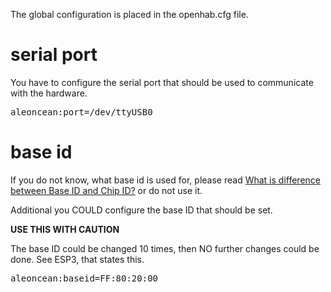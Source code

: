 The global configuration is placed in the openhab.cfg file.

# serial port

You have to configure the serial port that should be used to communicate with the hardware.
<pre>aleoncean:port=/dev/ttyUSB0</pre>

# base id

If you do not know, what base id is used for, please read [What is difference between Base ID and Chip ID?](https://www.enocean.com/en/knowledge-base-doku/enoceansystemspecification%3Aissue%3Awhat_is_a_base_id/) or do not use it.

Additional you COULD configure the base ID that should be set.

**USE THIS WITH CAUTION**

The base ID could be changed 10 times, then NO further changes could be done. See ESP3, that states this.
<pre>aleoncean:baseid=FF:80:20:00</pre>
